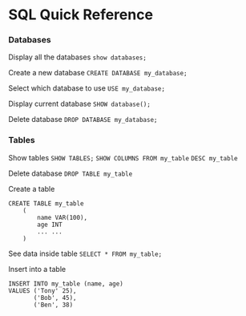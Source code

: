 # SQL Quick Reference

### Databases
Display all the databases
```show databases;```

Create a new database
```CREATE DATABASE my_database;```

Select which database to use
```USE my_database;```

Display current database
```SHOW database();```

Delete database
```DROP DATABASE my_database;```

### Tables
Show tables
```SHOW TABLES;```
```SHOW COLUMNS FROM my_table```
```DESC my_table```

Delete database
```DROP TABLE my_table```

Create a table
```
CREATE TABLE my_table 
    (
        name VAR(100),
        age INT
        ... ...
    )
```

See data inside table
```SELECT * FROM my_table;```

Insert into a table
```
INSERT INTO my_table (name, age)
VALUES ('Tony' 25),
       ('Bob', 45),
       ('Ben', 38)
```


